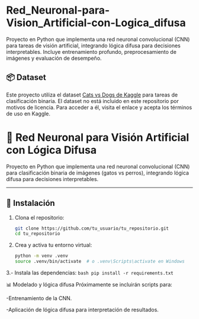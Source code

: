 # Red_Neuronal-para-Vision_Artificial-con-Logica_difusa
Proyecto en Python que implementa una red neuronal convolucional (CNN) para tareas de visión artificial, integrando lógica difusa para decisiones interpretables. Incluye entrenamiento profundo, preprocesamiento de imágenes y evaluación de desempeño.
## 📦 Dataset

Este proyecto utiliza el dataset [Cats vs Dogs de Kaggle](https://www.kaggle.com/datasets/sansin457/cats-vs-dogs) para tareas de clasificación binaria. El dataset no está incluido en este repositorio por motivos de licencia. Para acceder a él, visita el enlace y acepta los términos de uso en Kaggle.
# 🧠 Red Neuronal para Visión Artificial con Lógica Difusa

Proyecto en Python que implementa una red neuronal convolucional (CNN) para clasificación binaria de imágenes (gatos vs perros), integrando lógica difusa para decisiones interpretables.


---

## 🚀 Instalación

1. Clona el repositorio:
   ```bash
   git clone https://github.com/tu_usuario/tu_repositorio.git
   cd tu_repositorio
2. Crea y activa tu entorno virtual:
    ```bash
    python -m venv .venv
    source .venv/bin/activate  # o .venv\Scripts\activate en Windows
3.- Instala las dependencias:
     ```bash
    pip install -r requirements.txt
    ```
    
📊 Modelado y lógica difusa
Próximamente se incluirán scripts para:

-Entrenamiento de la CNN.

-Aplicación de lógica difusa para interpretación de resultados.
    
